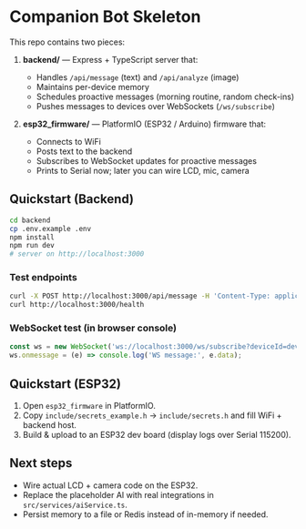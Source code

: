 # Companion Bot Skeleton

This repo contains two pieces:

1. **backend/** — Express + TypeScript server that:
   - Handles `/api/message` (text) and `/api/analyze` (image)
   - Maintains per-device memory
   - Schedules proactive messages (morning routine, random check-ins)
   - Pushes messages to devices over WebSockets (`/ws/subscribe`)

2. **esp32_firmware/** — PlatformIO (ESP32 / Arduino) firmware that:
   - Connects to WiFi
   - Posts text to the backend
   - Subscribes to WebSocket updates for proactive messages
   - Prints to Serial now; later you can wire LCD, mic, camera

## Quickstart (Backend)

```bash
cd backend
cp .env.example .env
npm install
npm run dev
# server on http://localhost:3000
```

### Test endpoints

```bash
curl -X POST http://localhost:3000/api/message -H 'Content-Type: application/json' -d '{"deviceId":"dev-001","text":"Hello"}'
curl http://localhost:3000/health
```

### WebSocket test (in browser console)

```js
const ws = new WebSocket('ws://localhost:3000/ws/subscribe?deviceId=dev-001');
ws.onmessage = (e) => console.log('WS message:', e.data);
```

## Quickstart (ESP32)

1. Open `esp32_firmware` in PlatformIO.
2. Copy `include/secrets_example.h` → `include/secrets.h` and fill WiFi + backend host.
3. Build & upload to an ESP32 dev board (display logs over Serial 115200).

## Next steps

- Wire actual LCD + camera code on the ESP32.
- Replace the placeholder AI with real integrations in `src/services/aiService.ts`.
- Persist memory to a file or Redis instead of in-memory if needed.
